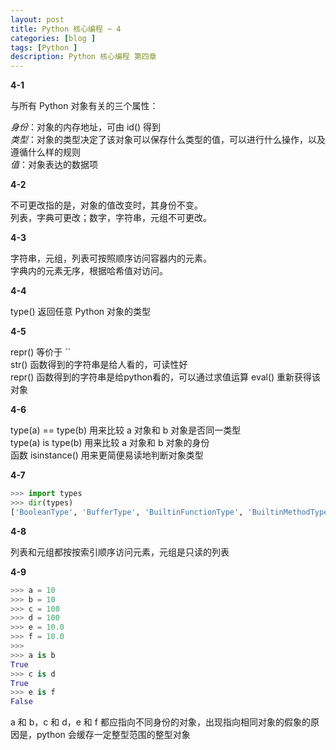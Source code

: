```yaml
---
layout: post
title: Python 核心编程 ~ 4
categories: [blog ]
tags: [Python ]
description: Python 核心编程 第四章
---
```


**4-1**

 与所有 Python 对象有关的三个属性：
   
 *身份*：对象的内存地址，可由 id() 得到  
 *类型*：对象的类型决定了该对象可以保存什么类型的值，可以进行什么操作，以及遵循什么样的规则  
 *值*：对象表达的数据项
 
 **4-2**
 
 不可更改指的是，对象的值改变时，其身份不变。  
 列表，字典可更改；数字，字符串，元组不可更改。
 
 **4-3**
 
 字符串，元组，列表可按照顺序访问容器内的元素。  
 字典内的元素无序，根据哈希值对访问。
 
 **4-4**
 
 type() 返回任意 Python 对象的类型
 
 **4-5**
 
 repr() 等价于 ``  
 str() 函数得到的字符串是给人看的，可读性好  
 repr() 函数得到的字符串是给python看的，可以通过求值运算 eval() 重新获得该对象
 
 **4-6**
 
 type(a) == type(b) 用来比较 a 对象和 b 对象是否同一类型  
 type(a) is type(b) 用来比较 a 对象和 b 对象的身份  
 函数 isinstance() 用来更简便易读地判断对象类型
 
 **4-7**
 
 
```python
>>> import types
>>> dir(types)
['BooleanType', 'BufferType', 'BuiltinFunctionType', 'BuiltinMethodType', 'ClassType', 'CodeType', 'ComplexType', 'DictProxyType', 'DictType', 'DictionaryType', 'EllipsisType', 'FileType', 'FloatType', 'FrameType', 'FunctionType', 'GeneratorType', 'GetSetDescriptorType', 'InstanceType', 'IntType', 'LambdaType', 'ListType', 'LongType', 'MemberDescriptorType', 'MethodType', 'ModuleType', 'NoneType', 'NotImplementedType', 'ObjectType', 'SliceType', 'StringType', 'StringTypes', 'TracebackType', 'TupleType', 'TypeType', 'UnboundMethodType', 'UnicodeType', 'XRangeType', '__all__', '__builtins__', '__doc__', '__file__', '__name__', '__package__']
```


 **4-8**
 
 列表和元组都按按索引顺序访问元素，元组是只读的列表
 
 **4-9**
 
```python
>>> a = 10
>>> b = 10
>>> c = 100
>>> d = 100
>>> e = 10.0
>>> f = 10.0
>>> 
>>> a is b
True
>>> c is d
True
>>> e is f
False
```
a 和 b，c 和 d，e 和 f 都应指向不同身份的对象，出现指向相同对象的假象的原因是，python 会缓存一定整型范围的整型对象


